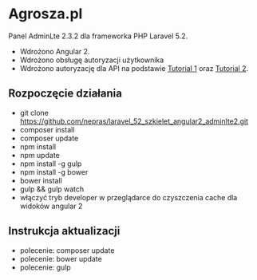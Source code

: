 # Agrosza.pl
Panel AdminLte 2.3.2 dla frameworka PHP Laravel 5.2. 
- Wdrożono Angular 2. 
- Wdrożono obsługę autoryzacji użytkownika
- Wdrożono autoryzację dla API na podstawie [Tutorial 1](https://mattstauffer.co/blog/multiple-authentication-guard-drivers-including-api-in-laravel-5-2) oraz [Tutorial 2](https://gistlog.co/JacobBennett/090369fbab0b31130b51).

## Rozpoczęcie działania
- git clone https://github.com/nepras/laravel_52_szkielet_angular2_adminlte2.git
- composer install
- composer update
- npm install
- npm update
- npm install -g gulp
- npm install -g bower
- bower install
- gulp && gulp watch
- włączyć tryb developer w przeglądarce do czyszczenia cache dla widoków angular 2

## Instrukcja aktualizacji
- polecenie: composer update
- polecenie: bower update
- polecenie: gulp

